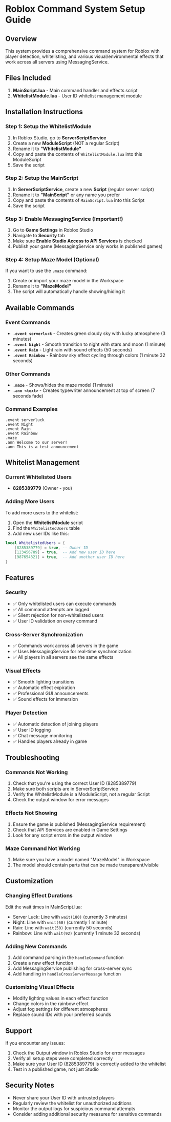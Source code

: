 # Roblox Command System Setup Guide

## Overview
This system provides a comprehensive command system for Roblox with player detection, whitelisting, and various visual/environmental effects that work across all servers using MessagingService.

## Files Included
1. **MainScript.lua** - Main command handler and effects script
2. **WhitelistModule.lua** - User ID whitelist management module

## Installation Instructions

### Step 1: Setup the WhitelistModule
1. In Roblox Studio, go to **ServerScriptService**
2. Create a new **ModuleScript** (NOT a regular Script)
3. Rename it to **"WhitelistModule"**
4. Copy and paste the contents of `WhitelistModule.lua` into this ModuleScript
5. Save the script

### Step 2: Setup the MainScript
1. In **ServerScriptService**, create a new **Script** (regular server script)
2. Rename it to **"MainScript"** or any name you prefer
3. Copy and paste the contents of `MainScript.lua` into this Script
4. Save the script

### Step 3: Enable MessagingService (Important!)
1. Go to **Game Settings** in Roblox Studio
2. Navigate to **Security** tab
3. Make sure **Enable Studio Access to API Services** is checked
4. Publish your game (MessagingService only works in published games)

### Step 4: Setup Maze Model (Optional)
If you want to use the `.maze` command:
1. Create or import your maze model in the Workspace
2. Rename it to **"MazeModel"**
3. The script will automatically handle showing/hiding it

## Available Commands

### Event Commands
- **`.event serverluck`** - Creates green cloudy sky with lucky atmosphere (3 minutes)
- **`.event Night`** - Smooth transition to night with stars and moon (1 minute)
- **`.event Rain`** - Light rain with sound effects (50 seconds)
- **`.event Rainbow`** - Rainbow sky effect cycling through colors (1 minute 32 seconds)

### Other Commands
- **`.maze`** - Shows/hides the maze model (1 minute)
- **`.ann <text>`** - Creates typewriter announcement at top of screen (7 seconds fade)

### Command Examples
```
.event serverluck
.event Night
.event Rain
.event Rainbow
.maze
.ann Welcome to our server!
.ann This is a test announcement
```

## Whitelist Management

### Current Whitelisted Users
- **8285389779** (Owner - you)

### Adding More Users
To add more users to the whitelist:
1. Open the **WhitelistModule** script
2. Find the `WhitelistedUsers` table
3. Add new user IDs like this:
```lua
local WhitelistedUsers = {
    [8285389779] = true, -- Owner ID
    [123456789] = true,  -- Add new user ID here
    [987654321] = true,  -- Add another user ID here
}
```

## Features

### Security
- ✅ Only whitelisted users can execute commands
- ✅ All command attempts are logged
- ✅ Silent rejection for non-whitelisted users
- ✅ User ID validation on every command

### Cross-Server Synchronization
- ✅ Commands work across all servers in the game
- ✅ Uses MessagingService for real-time synchronization
- ✅ All players in all servers see the same effects

### Visual Effects
- ✅ Smooth lighting transitions
- ✅ Automatic effect expiration
- ✅ Professional GUI announcements
- ✅ Sound effects for immersion

### Player Detection
- ✅ Automatic detection of joining players
- ✅ User ID logging
- ✅ Chat message monitoring
- ✅ Handles players already in game

## Troubleshooting

### Commands Not Working
1. Check that you're using the correct User ID (8285389779)
2. Make sure both scripts are in ServerScriptService
3. Verify the WhitelistModule is a ModuleScript, not a regular Script
4. Check the output window for error messages

### Effects Not Showing
1. Ensure the game is published (MessagingService requirement)
2. Check that API Services are enabled in Game Settings
3. Look for any script errors in the output window

### Maze Command Not Working
1. Make sure you have a model named "MazeModel" in Workspace
2. The model should contain parts that can be made transparent/visible

## Customization

### Changing Effect Durations
Edit the wait times in MainScript.lua:
- Server Luck: Line with `wait(180)` (currently 3 minutes)
- Night: Line with `wait(60)` (currently 1 minute)
- Rain: Line with `wait(50)` (currently 50 seconds)
- Rainbow: Line with `wait(92)` (currently 1 minute 32 seconds)

### Adding New Commands
1. Add command parsing in the `handleCommand` function
2. Create a new effect function
3. Add MessagingService publishing for cross-server sync
4. Add handling in `handleCrossServerMessage` function

### Customizing Visual Effects
- Modify lighting values in each effect function
- Change colors in the rainbow effect
- Adjust fog settings for different atmospheres
- Replace sound IDs with your preferred sounds

## Support
If you encounter any issues:
1. Check the Output window in Roblox Studio for error messages
2. Verify all setup steps were completed correctly
3. Make sure your User ID (8285389779) is correctly added to the whitelist
4. Test in a published game, not just Studio

## Security Notes
- Never share your User ID with untrusted players
- Regularly review the whitelist for unauthorized additions
- Monitor the output logs for suspicious command attempts
- Consider adding additional security measures for sensitive commands